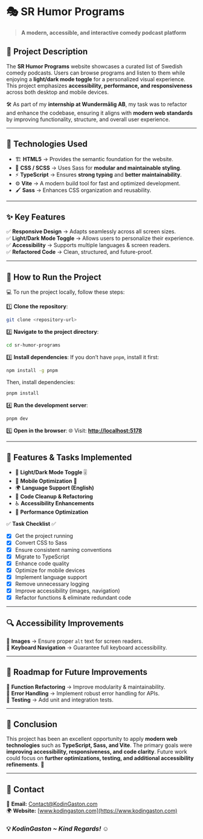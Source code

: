# 🎭 SR Humor Programs

> **A modern, accessible, and interactive comedy podcast platform**

## 🌟 Project Description

The **SR Humor Programs** website showcases a curated list of Swedish comedy podcasts. Users can browse programs and listen to them while enjoying a **light/dark mode toggle** for a personalized visual experience. This project emphasizes **accessibility, performance, and responsiveness** across both desktop and mobile devices.

🛠 As part of my **internship at Wundermålig AB**, my task was to refactor and enhance the codebase, ensuring it aligns with **modern web standards** by improving functionality, structure, and overall user experience.

---

## 🚀 Technologies Used

- 🏗 **HTML5** → Provides the semantic foundation for the website.
- 🎨 **CSS / SCSS** → Uses Sass for **modular and maintainable styling**.
- ⚡ **TypeScript** → Ensures **strong typing** and **better maintainability**.
- ⚙️ **Vite** → A modern build tool for fast and optimized development.
- 🖌 **Sass** → Enhances CSS organization and reusability.

---

## ✨ Key Features

✅ **Responsive Design** → Adapts seamlessly across all screen sizes.  
✅ **Light/Dark Mode Toggle** → Allows users to personalize their experience.  
✅ **Accessibility** → Supports multiple languages & screen readers.  
✅ **Refactored Code** → Clean, structured, and future-proof.  

---

## 📂 How to Run the Project

💻 To run the project locally, follow these steps:

1️⃣ **Clone the repository**:
```sh
git clone <repository-url>
```

2️⃣ **Navigate to the project directory**:
```sh
cd sr-humor-programs
```

3️⃣ **Install dependencies**:
If you don’t have `pnpm`, install it first:
```sh
npm install -g pnpm
```
Then, install dependencies:
```sh
pnpm install
```

4️⃣ **Run the development server**:
```sh
pnpm dev
```

5️⃣ **Open in the browser**:
🌐 Visit: **[http://localhost:5178](http://localhost:5178)**

---

## 🎯 Features & Tasks Implemented

- 🎨 **Light/Dark Mode Toggle** 🎚️  
- 📱 **Mobile Optimization** 📲  
- 🌍 **Language Support (English)**  
- 🧹 **Code Cleanup & Refactoring**  
- ♿ **Accessibility Enhancements**  
- 🚀 **Performance Optimization**  

✅ **Task Checklist** ✅  

- [x] Get the project running  
- [x] Convert CSS to Sass  
- [x] Ensure consistent naming conventions  
- [x] Migrate to TypeScript  
- [x] Enhance code quality  
- [x] Optimize for mobile devices  
- [x] Implement language support  
- [x] Remove unnecessary logging  
- [x] Improve accessibility (images, navigation)  
- [x] Refactor functions & eliminate redundant code  

---

## 🔍 Accessibility Improvements

📌 **Images** → Ensure proper `alt` text for screen readers.  
📌 **Keyboard Navigation** → Guarantee full keyboard accessibility.  

---

## 🔮 Roadmap for Future Improvements

📌 **Function Refactoring** → Improve modularity & maintainability.  
📌 **Error Handling** → Implement robust error handling for APIs.  
📌 **Testing** → Add unit and integration tests.  

---

## 🏁 Conclusion

This project has been an excellent opportunity to apply **modern web technologies** such as **TypeScript, Sass, and Vite**. The primary goals were **improving accessibility, responsiveness, and code clarity**. Future work could focus on **further optimizations, testing, and additional accessibility refinements**. 🎉

---

## 📩 Contact

📧 **Email:** [Contact@KodinGaston.com](mailto:Contact@KodinGaston.com)  
🌍 **Website:** [www.kodingaston.com](https://www.kodingaston.com)  

### 💡 *KodinGaston ~ Kind Regards!* ☺